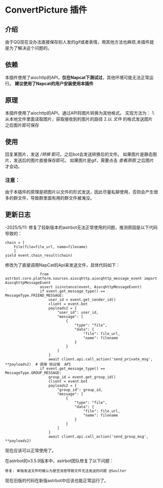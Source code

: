 # ConvertPicture 插件

## 介绍

由于QQ现在没办法直接保存别人发的gif或者表情，用其他方法也麻烦,本插件就是为了解决这个问题的。

## 依赖
本插件使用了aiochttp的API，**仅在Napcat下测试过**，其他环境可能无法正常运行。
**建议使用了Napcat的用户安装使用本插件**

## 原理
本插件使用了aiochttp的API，通过API将图片转换为其他格式。
实现方法为：
1.从本地文件里面读取图片，获取接收到的图片的路径
2.以 *文件* 的格式发送图片
之后图片即可保存

## 使用
回复某图片，发送 */转换* 即可。之后bot会发送转换后的文件。
如果图片是静态图片，发送后的图片直接保存即可。
如果图片是gif，需要点击 *查看原图* 之后图片才会动。
### 注意：
由于本插件的原理是把图片以文件的形式发送，因此尽量私聊使用，否则会产生很多的群文件，导致群里面有用的群文件被淹没。

## 更新日志
-2025/5/11:
修复了较新版本的astrbot无法正常使用的问题，推测原因是以下代码导致的：
```angular2html
chain = [
    File(file=file_url, name=filename) 
    ] 
yield event.chain_result(chain)
```
修改为了直接调用NapCat的Api来发送文件，具体代码如下：
```angular2html
                from astrbot.core.platform.sources.aiocqhttp.aiocqhttp_message_event import AiocqhttpMessageEvent
                assert isinstance(event, AiocqhttpMessageEvent)
                if event.get_message_type() == MessageType.FRIEND_MESSAGE:
                    user_id = event.get_sender_id()
                    client = event.bot
                    payloads2 = {
                        "user_id": user_id,
                        "message": [
                            {
                                "type": "file",
                                "data": {
                                    "file": file_url,
                                    "name": filename
                                }
                            }
                        ]
                    }
                    await client.api.call_action('send_private_msg', **payloads2)  # 调用 协议端  API
                if event.get_message_type() == MessageType.GROUP_MESSAGE:
                    group_id = event.get_group_id()
                    client = event.bot
                    payloads2 = {
                        "group_id": group_id,
                        "message": [
                            {
                                "type": "file",
                                "data": {
                                    "file": file_url,
                                    "name": filename
                                }
                            }
                        ]
                    }
                    await client.api.call_action('send_group_msg', **payloads2) 
```
现在应该可以正常使用了。

在astrbot的v3.5.9版本中，astrbot团队修复了以下问题：
```angular2html
修复: 单独发送文件时被认为是空消息导致文件无法发送的问题 @Soulter
```
现在旧版的代码在新版astrbot中应该也能正常运行了。  


